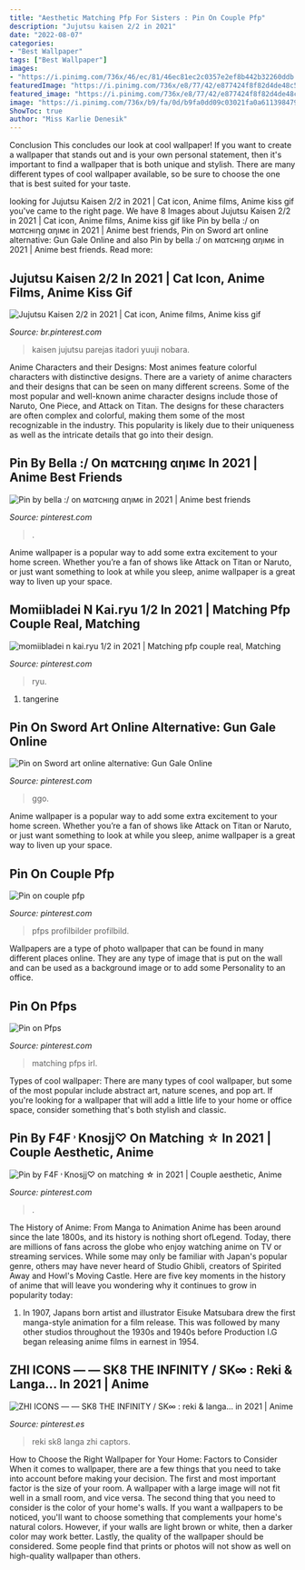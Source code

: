 ```yaml
---
title: "Aesthetic Matching Pfp For Sisters : Pin On Couple Pfp"
description: "Jujutsu kaisen 2/2 in 2021"
date: "2022-08-07"
categories:
- "Best Wallpaper"
tags: ["Best Wallpaper"]
images:
- "https://i.pinimg.com/736x/46/ec/81/46ec81ec2c0357e2ef8b442b32260ddb.jpg"
featuredImage: "https://i.pinimg.com/736x/e8/77/42/e877424f8f82d4de48c54f428d9bc21d.jpg"
featured_image: "https://i.pinimg.com/736x/e8/77/42/e877424f8f82d4de48c54f428d9bc21d.jpg"
image: "https://i.pinimg.com/736x/b9/fa/0d/b9fa0dd09c03021fa0a611398479504d.jpg"
ShowToc: true
author: "Miss Karlie Denesik"
---
```



Conclusion
This concludes our look at cool wallpaper! If you want to create a wallpaper that stands out and is your own personal statement, then it's important to find a wallpaper that is both unique and stylish. There are many different types of cool wallpaper available, so be sure to choose the one that is best suited for your taste.

	

		
looking for Jujutsu Kaisen 2/2 in 2021 | Cat icon, Anime films, Anime kiss gif you've came to the right page. We have 8 Images about Jujutsu Kaisen 2/2 in 2021 | Cat icon, Anime films, Anime kiss gif like Pin by bella :/ on мαтcнıηg αηıмє in 2021 | Anime best friends, Pin on Sword art online alternative: Gun Gale Online and also Pin by bella :/ on мαтcнıηg αηıмє in 2021 | Anime best friends. Read more:
		
    
## Jujutsu Kaisen 2/2 In 2021 | Cat Icon, Anime Films, Anime Kiss Gif

<img loading=lazy src="https://i.pinimg.com/736x/4c/91/af/4c91afa98322f48aefb4b00b9e7f1e0e.jpg" onerror="this.onerror=null;this.src='https://tse1.mm.bing.net/th?id=OIP.AQbjhi8UsSJJu_KNNZGT7AHaJn&amp;pid=15.1';" alt="Jujutsu Kaisen 2/2 in 2021 | Cat icon, Anime films, Anime kiss gif">

_Source: br.pinterest.com_

>kaisen jujutsu parejas itadori yuuji nobara. 

	

Anime Characters and their Designs: Most animes feature colorful characters with distinctive designs.
There are a variety of anime characters and their designs that can be seen on many different screens. Some of the most popular and well-known anime character designs include those of Naruto, One Piece, and Attack on Titan. The designs for these characters are often complex and colorful, making them some of the most recognizable in the industry. This popularity is likely due to their uniqueness as well as the intricate details that go into their design.

    
## Pin By Bella :/ On мαтcнıηg αηıмє In 2021 | Anime Best Friends

<img loading=lazy src="https://i.pinimg.com/736x/b9/fa/0d/b9fa0dd09c03021fa0a611398479504d.jpg" onerror="this.onerror=null;this.src='https://tse1.mm.bing.net/th?id=OIP.UoATcSNz2MWskp1XjtVXegHaHa&amp;pid=15.1';" alt="Pin by bella :/ on мαтcнıηg αηıмє in 2021 | Anime best friends">

_Source: pinterest.com_

>. 

	

Anime wallpaper is a popular way to add some extra excitement to your home screen. Whether you’re a fan of shows like Attack on Titan or Naruto, or just want something to look at while you sleep, anime wallpaper is a great way to liven up your space.

    
## Momiibladei N Kai.ryu 1/2 In 2021 | Matching Pfp Couple Real, Matching

<img loading=lazy src="https://i.pinimg.com/736x/e8/77/42/e877424f8f82d4de48c54f428d9bc21d.jpg" onerror="this.onerror=null;this.src='https://tse2.mm.bing.net/th?id=OIP.H0mdRS9buOkVe9RZIoE4NQAAAA&amp;pid=15.1';" alt="momiibladei n kai.ryu 1/2 in 2021 | Matching pfp couple real, Matching">

_Source: pinterest.com_

>ryu. 

	

1. tangerine 

    
## Pin On Sword Art Online Alternative: Gun Gale Online

<img loading=lazy src="https://i.pinimg.com/736x/8d/25/98/8d259861f4006b39acba71352e755ea0.jpg" onerror="this.onerror=null;this.src='https://tse4.mm.bing.net/th?id=OIP.RCIf2YKlUvFF8VjTGeUhIQHaHZ&amp;pid=15.1';" alt="Pin on Sword art online alternative: Gun Gale Online">

_Source: pinterest.com_

>ggo. 

	

Anime wallpaper is a popular way to add some extra excitement to your home screen. Whether you’re a fan of shows like Attack on Titan or Naruto, or just want something to look at while you sleep, anime wallpaper is a great way to liven up your space.

    
## Pin On Couple Pfp

<img loading=lazy src="https://i.pinimg.com/736x/9d/35/d7/9d35d7c39b9d8814ce0d7f43f7cb8bef.jpg" onerror="this.onerror=null;this.src='https://tse1.mm.bing.net/th?id=OIP.Syr9ljoD8hMBHHRBSIHdnQHaHa&amp;pid=15.1';" alt="Pin on couple pfp">

_Source: pinterest.com_

>pfps profilbilder profilbild. 

	



Wallpapers are a type of photo wallpaper that can be found in many different places online. They are any type of image that is put on the wall and can be used as a background image or to add some Personality to an office.

    
## Pin On Pfps

<img loading=lazy src="https://i.pinimg.com/736x/96/3e/36/963e36915f9b4d3e2b30395fd452600a.jpg" onerror="this.onerror=null;this.src='https://tse4.mm.bing.net/th?id=OIP.ahQRyzjPYVQyqbyUN1d7uwAAAA&amp;pid=15.1';" alt="Pin on Pfps">

_Source: pinterest.com_

>matching pfps irl. 

	

Types of cool wallpaper:
There are many types of cool wallpaper, but some of the most popular include abstract art, nature scenes, and pop art. If you're looking for a wallpaper that will add a little life to your home or office space, consider something that's both stylish and classic.

    
## Pin By F4F ˒ Knosjj♡ On Matching ☆ In 2021 | Couple Aesthetic, Anime

<img loading=lazy src="https://i.pinimg.com/736x/46/ec/81/46ec81ec2c0357e2ef8b442b32260ddb.jpg" onerror="this.onerror=null;this.src='https://tse4.mm.bing.net/th?id=OIP.5V_7PWWPGWRhsGXMp7wrswHaHa&amp;pid=15.1';" alt="Pin by F4F ˒ Knosjj♡ on matching ☆ in 2021 | Couple aesthetic, Anime">

_Source: pinterest.com_

>. 

	

The History of Anime: From Manga to Animation
Anime has been around since the late 1800s, and its history is nothing short ofLegend. Today, there are millions of fans across the globe who enjoy watching anime on TV or streaming services. While some may only be familiar with Japan's popular genre, others may have never heard of Studio Ghibli, creators of Spirited Away and Howl's Moving Castle. Here are five key moments in the history of anime that will leave you wondering why it continues to grow in popularity today:
1) In 1907, Japans born artist and illustrator Eisuke Matsubara drew the first manga-style animation for a film release. This was followed by many other studios throughout the 1930s and 1940s before Production I.G began releasing anime films in earnest in 1954.

    
## ZHI ICONS — — SK8 THE INFINITY / SK∞ : Reki &amp; Langa... In 2021 | Anime

<img loading=lazy src="https://i.pinimg.com/736x/54/32/62/543262dfe7315e47b58dac04c24ce6a4.jpg" onerror="this.onerror=null;this.src='https://tse3.mm.bing.net/th?id=OIP.NnZ53wp1BPmVHWmpVpBZZwHaHa&amp;pid=15.1';" alt="ZHI ICONS — — SK8 THE INFINITY / SK∞ : reki &amp; langa... in 2021 | Anime">

_Source: pinterest.es_

>reki sk8 langa zhi captors. 

	

How to Choose the Right Wallpaper for Your Home: Factors to Consider
When it comes to wallpaper, there are a few things that you need to take into account before making your decision. The first and most important factor is the size of your room. A wallpaper with a large image will not fit well in a small room, and vice versa. 
The second thing that you need to consider is the color of your home's walls. If you want a wallpapers to be noticed, you'll want to choose something that complements your home's natural colors. However, if your walls are light brown or white, then a darker color may work better. 
Lastly, the quality of the wallpaper should be considered. Some people find that prints or photos will not show as well on high-quality wallpaper than others.


